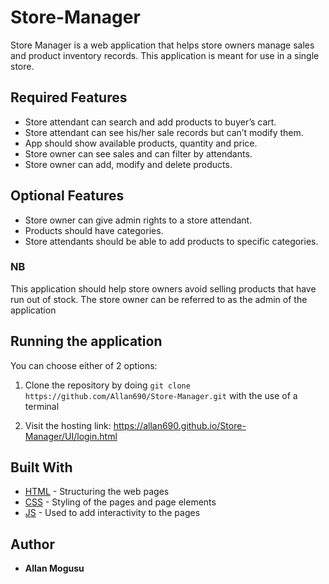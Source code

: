 # Store-Manager
Store Manager is a web application that helps store owners manage sales and product inventory records. This application is meant for use in a single store.

## Required Features

* Store attendant can search and add products to buyer’s cart.
* Store attendant can see his/her sale records but can’t modify them.
* App should show available products, quantity and price.
* Store owner can see sales and can filter by attendants.
* Store owner can add, modify and delete products.


## Optional Features

* Store owner can give admin rights to a store attendant.
* Products should have categories.
* Store attendants should be able to add products to specific categories.


### NB
This application should help store owners avoid selling products that have run out of stock.
The store owner can be referred to as the admin of the application

## Running the application
You can choose either of 2 options:
1. Clone the repository by doing `git clone https://github.com/Allan690/Store-Manager.git` with the use of a terminal

2. Visit the hosting link: https://allan690.github.io/Store-Manager/UI/login.html

## Built With

* [HTML](https://www.w3schools.com/html/html_intro.asp) - Structuring the web pages
* [CSS](https://www.w3schools.com/css/) - Styling of the pages and page elements
* [JS](https://www.w3schools.com/js/) - Used to add interactivity to the pages


## Author

* **Allan Mogusu**
